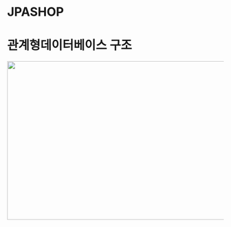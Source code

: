 # JPASHOP

# 관계형데이터베이스 구조
<img src="https://media.vlpt.us/images/2jaeyeol/post/0e1d62a6-4604-490c-872b-fb9b99edd8a7/jpashop%20db.png" width = "700" height="370">
